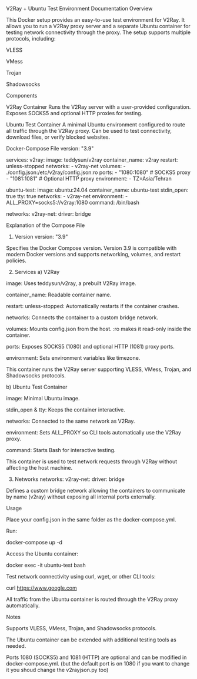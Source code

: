 V2Ray + Ubuntu Test Environment Documentation
Overview

This Docker setup provides an easy-to-use test environment for V2Ray. It allows you to run a V2Ray proxy server and a separate Ubuntu container for testing network connectivity through the proxy. The setup supports multiple protocols, including:

VLESS

VMess

Trojan

Shadowsocks

Components

V2Ray Container
Runs the V2Ray server with a user-provided configuration. Exposes SOCKS5 and optional HTTP proxies for testing.

Ubuntu Test Container
A minimal Ubuntu environment configured to route all traffic through the V2Ray proxy. Can be used to test connectivity, download files, or verify blocked websites.

Docker-Compose File
version: "3.9"

services:
  v2ray:
    image: teddysun/v2ray
    container_name: v2ray
    restart: unless-stopped
    networks:
      - v2ray-net
    volumes:
      - ./config.json:/etc/v2ray/config.json:ro
    ports:
      - "1080:1080" # SOCKS5 proxy
      - "1081:1081" # Optional HTTP proxy
    environment:
      - TZ=Asia/Tehran

  ubuntu-test:
    image: ubuntu:24.04
    container_name: ubuntu-test
    stdin_open: true
    tty: true
    networks:
      - v2ray-net
    environment:
      - ALL_PROXY=socks5://v2ray:1080
    command: /bin/bash

networks:
  v2ray-net:
    driver: bridge

Explanation of the Compose File
1. Version
version: "3.9"


Specifies the Docker Compose version. Version 3.9 is compatible with modern Docker versions and supports networking, volumes, and restart policies.

2. Services
a) V2Ray

image: Uses teddysun/v2ray, a prebuilt V2Ray image.

container_name: Readable container name.

restart: unless-stopped: Automatically restarts if the container crashes.

networks: Connects the container to a custom bridge network.

volumes: Mounts config.json from the host. :ro makes it read-only inside the container.

ports: Exposes SOCKS5 (1080) and optional HTTP (1081) proxy ports.

environment: Sets environment variables like timezone.

This container runs the V2Ray server supporting VLESS, VMess, Trojan, and Shadowsocks protocols.

b) Ubuntu Test Container

image: Minimal Ubuntu image.

stdin_open & tty: Keeps the container interactive.

networks: Connected to the same network as V2Ray.

environment: Sets ALL_PROXY so CLI tools automatically use the V2Ray proxy.

command: Starts Bash for interactive testing.

This container is used to test network requests through V2Ray without affecting the host machine.

3. Networks
networks:
  v2ray-net:
    driver: bridge


Defines a custom bridge network allowing the containers to communicate by name (v2ray) without exposing all internal ports externally.

Usage

Place your config.json in the same folder as the docker-compose.yml.

Run:

docker-compose up -d


Access the Ubuntu container:

docker exec -it ubuntu-test bash


Test network connectivity using curl, wget, or other CLI tools:

curl https://www.google.com


All traffic from the Ubuntu container is routed through the V2Ray proxy automatically.

Notes

Supports VLESS, VMess, Trojan, and Shadowsocks protocols.

The Ubuntu container can be extended with additional testing tools as needed.

Ports 1080 (SOCKS5) and 1081 (HTTP) are optional and can be modified in docker-compose.yml.
(but the default port is on 1080 if you want to change it you shoud change the v2rayjson.py too)
